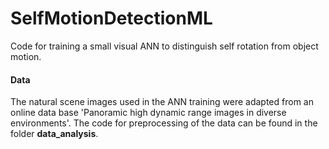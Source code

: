 # SelfMotionDetectionML
Code for training a small visual ANN to distinguish self rotation from object motion.

#### Data

The natural scene images used in the ANN training were adapted from an online data base 'Panoramic high dynamic range images in 
diverse environments'. The code for preprocessing of the data can be found in the folder **data_analysis**.
